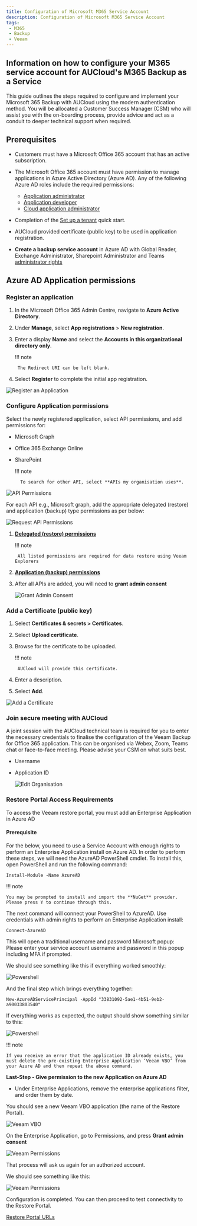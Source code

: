 ```yaml
---
title: Configuration of Microsoft M365 Service Account
description: Configuration of Microsoft M365 Service Account
tags:
 - M365
 - Backup
 - Veeam
---
```


## Information on how to configure your M365 service account for AUCloud's M365 Backup as a Service

This guide outlines the steps required to configure and implement your Microsoft 365 Backup with AUCloud
using the modern authentication method. You will be allocated a Customer Success Manager (CSM) who
will assist you with the on-boarding process, provide advice and act as a conduit to deeper technical support
when required.

## Prerequisites

- Customers must have a Microsoft Office 365 account that has an active subscription.
- The Microsoft Office 365 account must have permission to manage applications in Azure Active
Directory (Azure AD). Any of the following Azure AD roles include the required permissions:

    * [Application administrator](https://docs.microsoft.com/en-us/azure/active-directory/roles/permissions-reference#application-administrator)
    * [Application developer](https://docs.microsoft.com/en-us/azure/active-directory/roles/permissions-reference#application-developer)
    * [Cloud application administrator](https://docs.microsoft.com/en-us/azure/active-directory/roles/permissions-reference#cloud-application-administrator)

- Completion of the [Set up a tenant](https://docs.microsoft.com/en-us/azure/active-directory/develop/quickstart-create-new-tenant) quick start.
- AUCloud provided certificate (public key) to be used in application registration.
- **Create a backup service account** in Azure AD with Global Reader, Exchange Administrator, Sharepoint Administrator and Teams [administrator rights](https://learn.microsoft.com/en-us/exchange/client-developer/exchange-web-services/impersonation-and-ews-in-exchange)

## Azure AD Application permissions

### Register an application

1. In the Microsoft Office 365 Admin Centre, navigate to **Azure Active Directory**.
1. Under **Manage**, select **App registrations** > **New registration**.
1. Enter a display **Name** and select the **Accounts in this organizational directory
only**.

    !!! note

        The Redirect URI can be left blank.

1. Select **Register** to complete the initial app
registration.

  ![Register an Application](./assets/register_an_application.svg)

### Configure Application permissions

Select the newly registered application, select API permissions, and add permissions for:

- Microsoft Graph
- Office 365 Exchange Online
- SharePoint

    !!! note

        To search for other API, select **APIs my organisation uses**.

![API Permissions](./assets/api_permissions.png)

For each API e.g., Microsoft graph, add the appropriate delegated (restore) and application (backup) type permissions as per below:

![Request API Permissions](./assets/request_api_permission.png)
  
1. [**Delegated (restore) permissions**](./azureAD_application_permission_requirements.md#permissions-for-restore)

    !!! note

        All listed permissions are required for data restore using Veeam Explorers

1. [**Application (backup) permissions**](./azureAD_application_permission_requirements.md#permissions-for-backup)

1. After all APIs are added, you will need to **grant admin consent**

   ![Grant Admin Consent](./assets/grant_admin_consent.png)

### Add a Certificate (public key)

1. Select **Certificates & secrets > Certificates**.
1. Select **Upload certificate**.
1. Browse for the certificate to be uploaded.

    !!! note

        AUCloud will provide this certificate.

1. Enter a description.
1. Select **Add**.

  ![Add a Certificate](./assets/add_a_certificate.png)

### Join secure meeting with AUCloud

A joint session with the AUCloud technical team is required for you to enter the necessary credentials to finalise the configuration of the Veeam Backup for Office 365 application. This can be organised via Webex, Zoom, Teams chat or face-to-face meeting. Please advise your CSM on what suits best.

- Username
- Application ID

  ![Edit Organisation](./assets/edit_organisation.png)

### Restore Portal Access Requirements

To access the Veeam restore portal, you must add an Enterprise Application in Azure AD

#### Prerequisite

For the below, you need to use a Service Account with enough rights to perform an Enterprise Application install on Azure AD. In order to perform these steps, we will need the AzureAD PowerShell cmdlet. To install this, open PowerShell and run the following command:

```
Install-Module -Name AzureAD
```

!!! note

    You may be prompted to install and import the **NuGet** provider. Please press Y to continue through this.

The next command will connect your PowerShell to AzureAD. Use credentials with admin rights to perform an Enterprise Application install:

```
Connect-AzureAD 
```

This will open a traditional username and password Microsoft popup:
Please enter your service account username and password in this popup including MFA if prompted.

We should see something like this if everything worked smoothly:

![Powershell](./assets/powershell.svg)

And the final step which brings everything together:

```
New-AzureADServicePrincipal -AppId "33831092-5ae1-4b51-9eb2-a90033803540"
```

If everything works as expected, the output should show something similar to this:

![Powershell](./assets/powershell2.svg)

!!! note

    If you receive an error that the application ID already exists, you must delete the pre-existing Enterprise Application ‘Veeam VBO’ from your Azure AD and then repeat the above command.


**Last-Step - Give permission to the new Application on Azure AD**

- Under Enterprise Applications, remove the enterprise applications filter, and order them by date.

You should see a new Veeam VBO application (the name of the Restore Portal).

![Veeam VBO](./assets/veeam_vbo.png)

On the Enterprise Application, go to Permissions, and press **Grant admin consent**

![Veeam Permissions](./assets/veeam_permissions.png)

That process will ask us again for an authorized account.

We should see something like this:

![Veeam Permissions](./assets/veeam_permissions_2.png)

Configuration is completed. You can then proceed to test connectivity to the Restore Portal.

[Restore Portal URLs](../reference_urls.md#veeam-m365-backup-portal)
